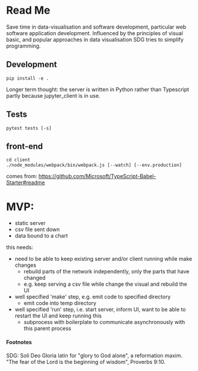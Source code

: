 # Read Me

Save time in data-visualisation and software development, particular web software application development.  Influenced by the principles of visual basic, and popular approaches in data visualisation SDG tries to simplify programming.

## Development

`pip install -e .`

Longer term thought: the server is written in Python rather than Typescript partly because jupyter_client is in use.

## Tests

`pytest tests [-s]`

## front-end

```
cd client
./node_modules/webpack/bin/webpack.js [--watch] [--env.production]
```

comes from: <https://github.com/Microsoft/TypeScript-Babel-Starter#readme>

# MVP:

- static server
- csv file sent down
- data bound to a chart

this needs:
- need to be able to keep existing server and/or client running while make changes
  - rebuild parts of the network independently, only the parts that have changed
  - e.g. keep serving a csv file while change the visual and rebuild the UI
- well specified 'make' step, e.g. emit code to specified directory
  - emit code into temp directory
- well specified 'run' step, i.e. start server, inform UI, want to be able to restart the UI and keep running this
  - subprocess with boilerplate to communicate asynchronously with this parent process

#### Footnotes

SDG: Soli Deo Gloria latin for "glory to God alone", a reformation maxim.  "The fear of the Lord is the beginning of wisdom", Proverbs 9:10.